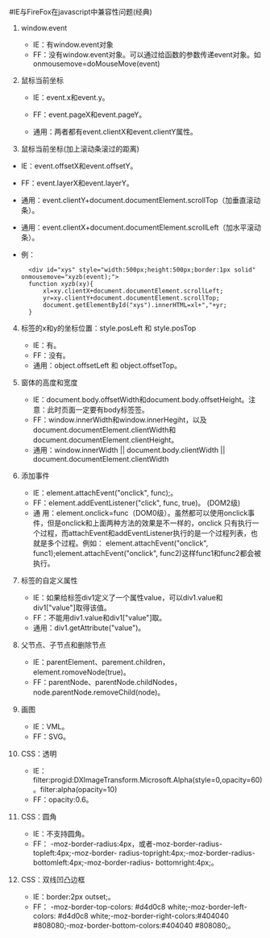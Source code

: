 #IE与FireFox在javascript中兼容性问题(经典)
1. window.event

	* IE：有window.event对象
	* FF：没有window.event对象。可以通过给函数的参数传递event对象。如onmousemove=doMouseMove(event)

2. 鼠标当前坐标

	* IE：event.x和event.y。

	* FF：event.pageX和event.pageY。
	* 通用：两者都有event.clientX和event.clientY属性。

3. 鼠标当前坐标(加上滚动条滚过的距离)

* IE：event.offsetX和event.offsetY。
* FF：event.layerX和event.layerY。
* 通用：event.clientY+document.documentElement.scrollTop（加垂直滚动条）。
* 通用：event.clientX+document.documentElement.scrollLeft（加水平滚动条）。
* 例：



		<div id="xys" style="width:500px;height:500px;border:1px solid" onmousemove="xyzb(event);">
		function xyzb(xy){
			xl=xy.clientX+document.documentElement.scrollLeft;
			yr=xy.clientY+document.documentElement.scrollTop;
			document.getElementById("xys").innerHTML=xl+","+yr;
		}


		
4. 标签的x和y的坐标位置：style.posLeft 和 style.posTop

	* IE：有。
	* FF：没有。
	* 通用：object.offsetLeft 和 object.offsetTop。

5. 窗体的高度和宽度

	* IE：document.body.offsetWidth和document.body.offsetHeight。注意：此时页面一定要有body标签签。
	* FF：window.innerWidth和window.innerHegiht，以及document.documentElement.clientWidth和document.documentElement.clientHeight。
	* 通用：window.innerWidth || document.body.clientWidth || document.documentElement.clientWidth

6. 添加事件

	* IE：element.attachEvent("onclick", func);。
	* FF：element.addEventListener("click", func, true)。 (DOM2级)
	* 通 用：element.onclick=func（DOM0级）。虽然都可以使用onclick事件，但是onclick和上面两种方法的效果是不一样的，onclick 只有执行一个过程，而attachEvent和addEventListener执行的是一个过程列表，也就是多个过程。例如： element.attachEvent("onclick", func1);element.attachEvent("onclick", func2)这样func1和func2都会被执行。

7. 标签的自定义属性

	* IE：如果给标签div1定义了一个属性value，可以div1.value和div1["value"]取得该值。
	* FF：不能用div1.value和div1["value"]取。
	* 通用：div1.getAttribute("value")。

8. 父节点、子节点和删除节点

	* IE：parentElement、parement.children，element.romoveNode(true)。
	* FF：parentNode、parentNode.childNodes，node.parentNode.removeChild(node)。

9. 画图

	* IE：VML。
	* FF：SVG。

10. CSS：透明

	* IE：filter:progid:DXImageTransform.Microsoft.Alpha(style=0,opacity=60)。filter:alpha(opacity=10)
	* FF：opacity:0.6。

11. CSS：圆角

	* IE：不支持圆角。
	* FF： -moz-border-radius:4px，或者-moz-border-radius-topleft:4px;-moz-border- radius-topright:4px;-moz-border-radius-bottomleft:4px;-moz-border-radius- bottomright:4px;。

12. CSS：双线凹凸边框

	* IE：border:2px outset;。
	* FF： -moz-border-top-colors: #d4d0c8 white;-moz-border-left-colors: #d4d0c8 white;-moz-border-right-colors:#404040 #808080;-moz-border-bottom-colors:#404040 #808080;。


